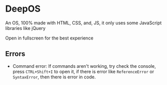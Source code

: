 # DeepOS

An OS, 100% made with HTML, CSS, and, JS, it only uses some JavaScript libraries like jQuery

Open in fullscreen for the best experience

## Errors

 - Command error: If commands aren't working, try check the console, press ``CTRL+Shift+I`` to open it, if there is error like ``ReferenceError`` or ``SyntaxError``, then there is error in code.
